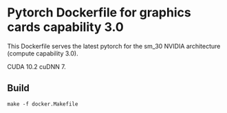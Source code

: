# Pytorch Dockerfile for graphics cards capability 3.0

This Dockerfile serves the latest pytorch for the sm\_30 NVIDIA architecture (compute capability 3.0).

CUDA 10.2 cuDNN 7.


## Build

```
make -f docker.Makefile
```

